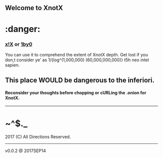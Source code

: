## Welcome to XnotX

# :danger:
### [x!X](http://github.com/XnotX) or [1by0](http://github.com/1by0)


You can use it to comprehend the extent of XnotX depth.
Get lost if you don,t consider ye' as 
1/{log^(1,000,000) (60,000,000,000)} t5h neo intel sapien.

## This place WOULD be dangerous to the inferiori. 
#### Reconsider your thoughts before chopping or cURLing the .onion for XnotX.

---

# ~^$._
2017 (C) All Directions Reserved.

---

v0.0.2 @ 2017SEP14
